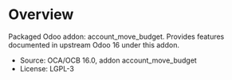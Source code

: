 # Overview

Packaged Odoo addon: account_move_budget. Provides features documented in upstream Odoo 16 under this addon.

- Source: OCA/OCB 16.0, addon account_move_budget
- License: LGPL-3
